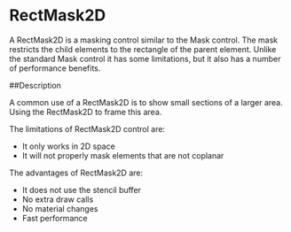 # RectMask2D

A RectMask2D is a masking control similar to the Mask control. The mask restricts the child elements to the rectangle of the parent element. Unlike the standard Mask control it has some limitations, but it also has a number of performance benefits.

##Description

A common use of a RectMask2D is to show small sections of a larger area. Using the RectMask2D to frame this area.

The limitations of RectMask2D control are:

* It only works in 2D space
* It will not properly mask elements that are not coplanar

The advantages of RectMask2D are:

* It does not use the stencil buffer
* No extra draw calls
* No material changes
* Fast performance
